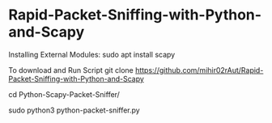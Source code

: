 # Rapid-Packet-Sniffing-with-Python-and-Scapy

Installing External Modules:
sudo apt install scapy  

To download and Run Script
git clone https://github.com/mihir02rAut/Rapid-Packet-Sniffing-with-Python-and-Scapy

cd Python-Scapy-Packet-Sniffer/  

sudo python3 python-packet-sniffer.py       
